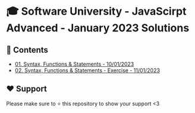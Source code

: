 # :mortar_board: Software University - JavaScirpt Advanced - January 2023 Solutions

## :orange_book: Contents

- [01. Syntax, Functions & Statements - 10/01/2023](https://github.com/vassdeniss/software-university-courses/tree/master/js-advanced/01.Syntax)
- [02. Syntax, Functions & Statements - Exercise - 11/01/2023](https://github.com/vassdeniss/software-university-courses/tree/master/js-advanced/02.SyntaxExercise)

## :heart: Support

Please make sure to :star: this repository to show your support <3
